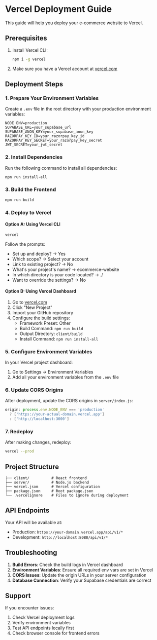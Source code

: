 # Vercel Deployment Guide

This guide will help you deploy your e-commerce website to Vercel.

## Prerequisites

1. Install Vercel CLI:
   ```bash
   npm i -g vercel
   ```

2. Make sure you have a Vercel account at [vercel.com](https://vercel.com)

## Deployment Steps

### 1. Prepare Your Environment Variables

Create a `.env` file in the root directory with your production environment variables:
```env
NODE_ENV=production
SUPABASE_URL=your_supabase_url
SUPABASE_ANON_KEY=your_supabase_anon_key
RAZORPAY_KEY_ID=your_razorpay_key_id
RAZORPAY_KEY_SECRET=your_razorpay_key_secret
JWT_SECRET=your_jwt_secret
```

### 2. Install Dependencies

Run the following command to install all dependencies:
```bash
npm run install-all
```

### 3. Build the Frontend

```bash
npm run build
```

### 4. Deploy to Vercel

#### Option A: Using Vercel CLI
```bash
vercel
```

Follow the prompts:
- Set up and deploy? → Yes
- Which scope? → Select your account
- Link to existing project? → No
- What's your project's name? → ecommerce-website
- In which directory is your code located? → ./
- Want to override the settings? → No

#### Option B: Using Vercel Dashboard
1. Go to [vercel.com](https://vercel.com)
2. Click "New Project"
3. Import your GitHub repository
4. Configure the build settings:
   - Framework Preset: Other
   - Build Command: `npm run build`
   - Output Directory: `client/build`
   - Install Command: `npm run install-all`

### 5. Configure Environment Variables

In your Vercel project dashboard:
1. Go to Settings → Environment Variables
2. Add all your environment variables from the `.env` file

### 6. Update CORS Origins

After deployment, update the CORS origins in `server/index.js`:
```javascript
origin: process.env.NODE_ENV === 'production' 
  ? ['https://your-actual-domain.vercel.app'] 
  : ['http://localhost:3000']
```

### 7. Redeploy

After making changes, redeploy:
```bash
vercel --prod
```

## Project Structure

```
├── client/          # React frontend
├── server/          # Node.js backend
├── vercel.json      # Vercel configuration
├── package.json     # Root package.json
└── .vercelignore    # Files to ignore during deployment
```

## API Endpoints

Your API will be available at:
- Production: `https://your-domain.vercel.app/api/v1/*`
- Development: `http://localhost:8080/api/v1/*`

## Troubleshooting

1. **Build Errors**: Check the build logs in Vercel dashboard
2. **Environment Variables**: Ensure all required env vars are set in Vercel
3. **CORS Issues**: Update the origin URLs in your server configuration
4. **Database Connection**: Verify your Supabase credentials are correct

## Support

If you encounter issues:
1. Check Vercel deployment logs
2. Verify environment variables
3. Test API endpoints locally first
4. Check browser console for frontend errors
